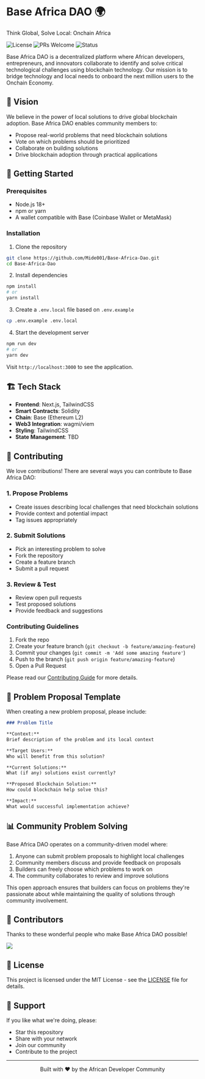 # Base Africa DAO 🌍

Think Global, Solve Local: Onchain Africa

![License](https://img.shields.io/badge/license-MIT-blue.svg)
![PRs Welcome](https://img.shields.io/badge/PRs-welcome-brightgreen.svg)
![Status](https://img.shields.io/badge/Status-Alpha-orange)

Base Africa DAO is a decentralized platform where African developers, entrepreneurs, and innovators collaborate to identify and solve critical technological challenges using blockchain technology. Our mission is to bridge technology and local needs to onboard the next million users to the Onchain Economy.

## 🎯 Vision

We believe in the power of local solutions to drive global blockchain adoption. Base Africa DAO enables community members to:
- Propose real-world problems that need blockchain solutions
- Vote on which problems should be prioritized
- Collaborate on building solutions
- Drive blockchain adoption through practical applications

## 🚀 Getting Started

### Prerequisites
- Node.js 18+ 
- npm or yarn
- A wallet compatible with Base (Coinbase Wallet or MetaMask)

### Installation

1. Clone the repository
```bash
git clone https://github.com/Mide001/Base-Africa-Dao.git
cd Base-Africa-Dao
```

2. Install dependencies
```bash
npm install
# or
yarn install
```

3. Create a `.env.local` file based on `.env.example`
```bash
cp .env.example .env.local
```

4. Start the development server
```bash
npm run dev
# or
yarn dev
```

Visit `http://localhost:3000` to see the application.

## 🏗️ Tech Stack

- **Frontend**: Next.js, TailwindCSS
- **Smart Contracts**: Solidity
- **Chain**: Base (Ethereum L2)
- **Web3 Integration**: wagmi/viem
- **Styling**: TailwindCSS
- **State Management**: TBD

## 🤝 Contributing

We love contributions! There are several ways you can contribute to Base Africa DAO:

### 1. Propose Problems
- Create issues describing local challenges that need blockchain solutions
- Provide context and potential impact
- Tag issues appropriately

### 2. Submit Solutions
- Pick an interesting problem to solve
- Fork the repository
- Create a feature branch
- Submit a pull request

### 3. Review & Test
- Review open pull requests
- Test proposed solutions
- Provide feedback and suggestions

### Contributing Guidelines

1. Fork the repo
2. Create your feature branch (`git checkout -b feature/amazing-feature`)
3. Commit your changes (`git commit -m 'Add some amazing feature'`)
4. Push to the branch (`git push origin feature/amazing-feature`)
5. Open a Pull Request

Please read our [Contributing Guide](CONTRIBUTING.md) for more details.

## 📜 Problem Proposal Template

When creating a new problem proposal, please include:

```markdown
### Problem Title

**Context:**
Brief description of the problem and its local context

**Target Users:**
Who will benefit from this solution?

**Current Solutions:**
What (if any) solutions exist currently?

**Proposed Blockchain Solution:**
How could blockchain help solve this?

**Impact:**
What would successful implementation achieve?
```


## 📊 Community Problem Solving

Base Africa DAO operates on a community-driven model where:
1. Anyone can submit problem proposals to highlight local challenges
2. Community members discuss and provide feedback on proposals
3. Builders can freely choose which problems to work on
4. The community collaborates to review and improve solutions

This open approach ensures that builders can focus on problems they're passionate about while maintaining the quality of solutions through community involvement.

## 🌟 Contributors

Thanks to these wonderful people who make Base Africa DAO possible!

<a href="https://github.com/your-org/base-africa-dao/graphs/contributors">
  <img src="https://contrib.rocks/image?repo=your-org/base-africa-dao" />
</a>

## 📝 License

This project is licensed under the MIT License - see the [LICENSE](LICENSE) file for details.

## 🙏 Support

If you like what we're doing, please:
- Star this repository
- Share with your network
- Join our community
- Contribute to the project

---

<div align="center">
  Built with ❤️ by the African Developer Community
</div>